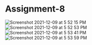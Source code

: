 # Assignment-8
![Screenshot 2021-12-09 at 5 52 15 PM](https://user-images.githubusercontent.com/65783083/145396164-de4afac1-8ee5-442a-a4e4-b3aeafacf1cf.png)
![Screenshot 2021-12-09 at 5 52 53 PM](https://user-images.githubusercontent.com/65783083/145396171-41d2bd90-d167-4901-a272-aa9058662960.png)
![Screenshot 2021-12-09 at 5 53 41 PM](https://user-images.githubusercontent.com/65783083/145396176-0580a02d-603d-49af-aab8-34557c45695a.png)
![Screenshot 2021-12-09 at 5 53 59 PM](https://user-images.githubusercontent.com/65783083/145396177-9b1d630b-3fe0-451c-9219-3602898b1056.png)
